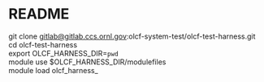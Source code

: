 README
=======

git clone gitlab@gitlab.ccs.ornl.gov:olcf-system-test/olcf-test-harness.git  
cd olcf-test-harness  
export OLCF_HARNESS_DIR=`pwd`  
module use $OLCF_HARNESS_DIR/modulefiles  
module load olcf_harness_<machine>  
